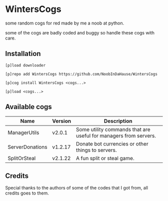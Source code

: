 # WintersCogs

some random cogs for red made by me a noob at python.

some of the cogs are badly coded and buggy so handle these cogs with care.

## Installation

```
[p]load downloader

[p]repo add WintersCogs https://github.com/NoobInDaHause/WintersCogs

[p]cog install WintersCogs <cogs...>

[p]load <cogs...>
```

## Available cogs

| Name            |  Version  | Description                                                      |
| --------------- | --------- | ---------------------------------------------------------------- |
| ManagerUtils    |  v2.0.1   | Some utility commands that are useful for managers from servers. |
| ServerDonations |  v1.2.17  | Donate bot currencies or other things to servers.                |
| SplitOrSteal    |  v2.1.22  | A fun split or steal game.                                       |

## Credits

Special thanks to the authors of some of the codes that I got from, all credits goes to them.